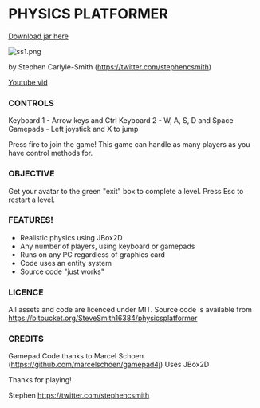 # PHYSICS PLATFORMER

[Download jar here](https://github.com/SteveSmith16384/PhysicsPlatformer/blob/master/PhysicsPlatformer.jar)

![ss1.png](https://bytebucket.org/SteveSmith16384/physicsplatformer/raw/6aa4faa897fc18e7bc4e7492b59f44a05b606ad3/docs/screenshots/ss2_20170624.png?token=371a0c3653d879c827b4d4810e81b43b21fc653b)

by Stephen Carlyle-Smith (https://twitter.com/stephencsmith)

[Youtube vid](https://www.youtube.com/watch?v=7ehOl4TCUFI)


### CONTROLS
Keyboard 1 - Arrow keys and Ctrl
Keyboard 2 - W, A, S, D and Space
Gamepads - Left joystick and X to jump

Press fire to join the game!  This game can handle as many players as you have control methods for.


### OBJECTIVE
Get your avatar to the green "exit" box to complete a level.  Press Esc to restart a level.


### FEATURES!
* Realistic physics using JBox2D
* Any number of players, using keyboard or gamepads
* Runs on any PC regardless of graphics card
* Code uses an entity system
* Source code "just works"


### LICENCE
All assets and code are licenced under MIT.  Source code is available from https://bitbucket.org/SteveSmith16384/physicsplatformer


### CREDITS
Gamepad Code thanks to Marcel Schoen (https://github.com/marcelschoen/gamepad4j)
Uses JBox2D

Thanks for playing!

Stephen
https://twitter.com/stephencsmith

